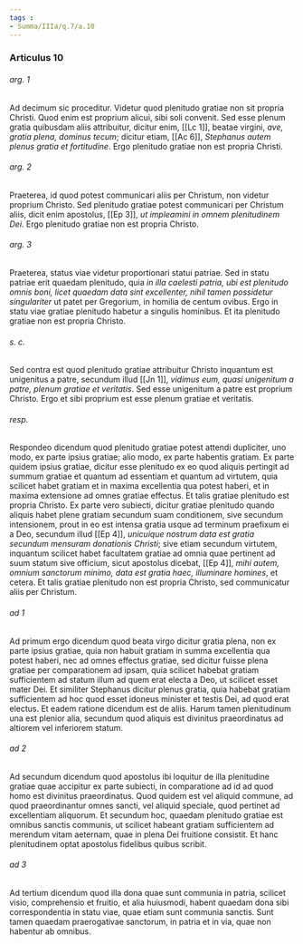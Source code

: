 ```yaml
---
tags : 
- Summa/IIIa/q.7/a.10
---
```


### Articulus 10

###### arg. 1
Ad decimum sic proceditur. Videtur quod plenitudo gratiae non sit propria Christi. Quod enim est proprium alicui, sibi soli convenit. Sed esse plenum gratia quibusdam aliis attribuitur, dicitur enim, [[Lc 1]], beatae virgini, *ave, gratia plena, dominus tecum*; dicitur etiam, [[Ac 6]], *Stephanus autem plenus gratia et fortitudine*. Ergo plenitudo gratiae non est propria Christi.

###### arg. 2
Praeterea, id quod potest communicari aliis per Christum, non videtur proprium Christo. Sed plenitudo gratiae potest communicari per Christum aliis, dicit enim apostolus, [[Ep 3]], *ut impleamini in omnem plenitudinem Dei*. Ergo plenitudo gratiae non est propria Christo.

###### arg. 3
Praeterea, status viae videtur proportionari statui patriae. Sed in statu patriae erit quaedam plenitudo, quia *in illa caelesti patria, ubi est plenitudo omnis boni, licet quaedam data sint excellenter, nihil tamen possidetur singulariter* ut patet per Gregorium, in homilia de centum ovibus. Ergo in statu viae gratiae plenitudo habetur a singulis hominibus. Et ita plenitudo gratiae non est propria Christo.

###### s. c.
Sed contra est quod plenitudo gratiae attribuitur Christo inquantum est unigenitus a patre, secundum illud [[Jn 1]], *vidimus eum, quasi unigenitum a patre, plenum gratiae et veritatis*. Sed esse unigenitum a patre est proprium Christo. Ergo et sibi proprium est esse plenum gratiae et veritatis.

###### resp.
Respondeo dicendum quod plenitudo gratiae potest attendi dupliciter, uno modo, ex parte ipsius gratiae; alio modo, ex parte habentis gratiam. Ex parte quidem ipsius gratiae, dicitur esse plenitudo ex eo quod aliquis pertingit ad summum gratiae et quantum ad essentiam et quantum ad virtutem, quia scilicet habet gratiam et in maxima excellentia qua potest haberi, et in maxima extensione ad omnes gratiae effectus. Et talis gratiae plenitudo est propria Christo. Ex parte vero subiecti, dicitur gratiae plenitudo quando aliquis habet plene gratiam secundum suam conditionem, sive secundum intensionem, prout in eo est intensa gratia usque ad terminum praefixum ei a Deo, secundum illud [[Ep 4]], *unicuique nostrum data est gratia secundum mensuram donationis Christi*; sive etiam secundum virtutem, inquantum scilicet habet facultatem gratiae ad omnia quae pertinent ad suum statum sive officium, sicut apostolus dicebat, [[Ep 4]], *mihi autem, omnium sanctorum minimo, data est gratia haec, illuminare homines*, et cetera. Et talis gratiae plenitudo non est propria Christo, sed communicatur aliis per Christum.

###### ad 1
Ad primum ergo dicendum quod beata virgo dicitur gratia plena, non ex parte ipsius gratiae, quia non habuit gratiam in summa excellentia qua potest haberi, nec ad omnes effectus gratiae, sed dicitur fuisse plena gratiae per comparationem ad ipsam, quia scilicet habebat gratiam sufficientem ad statum illum ad quem erat electa a Deo, ut scilicet esset mater Dei. Et similiter Stephanus dicitur plenus gratia, quia habebat gratiam sufficientem ad hoc quod esset idoneus minister et testis Dei, ad quod erat electus. Et eadem ratione dicendum est de aliis. Harum tamen plenitudinum una est plenior alia, secundum quod aliquis est divinitus praeordinatus ad altiorem vel inferiorem statum.

###### ad 2
Ad secundum dicendum quod apostolus ibi loquitur de illa plenitudine gratiae quae accipitur ex parte subiecti, in comparatione ad id ad quod homo est divinitus praeordinatus. Quod quidem est vel aliquid commune, ad quod praeordinantur omnes sancti, vel aliquid speciale, quod pertinet ad excellentiam aliquorum. Et secundum hoc, quaedam plenitudo gratiae est omnibus sanctis communis, ut scilicet habeant gratiam sufficientem ad merendum vitam aeternam, quae in plena Dei fruitione consistit. Et hanc plenitudinem optat apostolus fidelibus quibus scribit.

###### ad 3
Ad tertium dicendum quod illa dona quae sunt communia in patria, scilicet visio, comprehensio et fruitio, et alia huiusmodi, habent quaedam dona sibi correspondentia in statu viae, quae etiam sunt communia sanctis. Sunt tamen quaedam praerogativae sanctorum, in patria et in via, quae non habentur ab omnibus.

